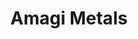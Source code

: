 ---
title: Amagi Metals
description: Buy precious metals online with Bitcoin.
homepage: https://www.amagimetals.com
altFor: ['apmex', 'goldmoney', 'jm-bullion', 'one-gold', 'provident-metals', 'sharps-pixley', 'goldsilver']
---